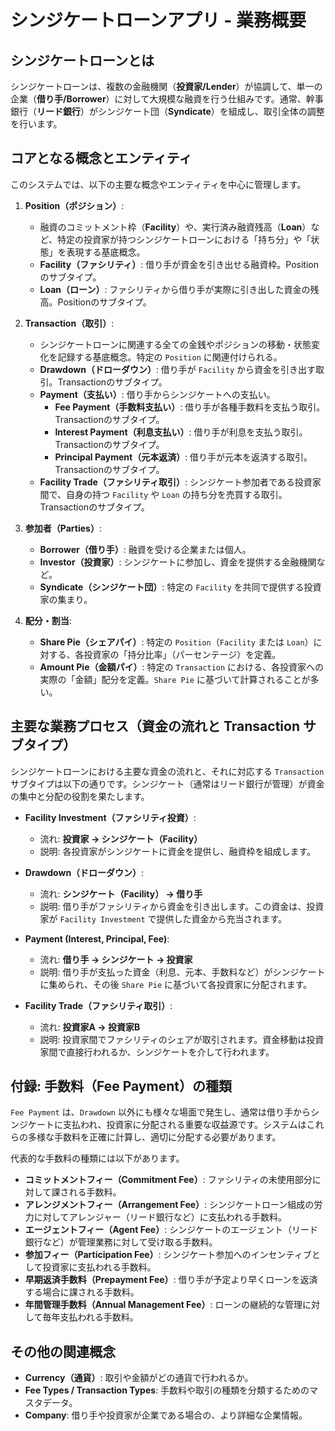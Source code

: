 # シンジケートローンアプリ - 業務概要

## シンジケートローンとは

シンジケートローンは、複数の金融機関（**投資家/Lender**）が協調して、単一の企業（**借り手/Borrower**）に対して大規模な融資を行う仕組みです。通常、幹事銀行（**リード銀行**）がシンジケート団（**Syndicate**）を組成し、取引全体の調整を行います。

## コアとなる概念とエンティティ

このシステムでは、以下の主要な概念やエンティティを中心に管理します。

1.  **Position（ポジション）**:
    *   融資のコミットメント枠（**Facility**）や、実行済み融資残高（**Loan**）など、特定の投資家が持つシンジケートローンにおける「持ち分」や「状態」を表現する基底概念。
    *   **Facility（ファシリティ）**: 借り手が資金を引き出せる融資枠。Positionのサブタイプ。
    *   **Loan（ローン）**: ファシリティから借り手が実際に引き出した資金の残高。Positionのサブタイプ。

2.  **Transaction（取引）**:
    *   シンジケートローンに関連する全ての金銭やポジションの移動・状態変化を記録する基底概念。特定の `Position` に関連付けられる。
    *   **Drawdown（ドローダウン）**: 借り手が `Facility` から資金を引き出す取引。Transactionのサブタイプ。
    *   **Payment（支払い）**: 借り手からシンジケートへの支払い。
        *   **Fee Payment（手数料支払い）**: 借り手が各種手数料を支払う取引。Transactionのサブタイプ。
        *   **Interest Payment（利息支払い）**: 借り手が利息を支払う取引。Transactionのサブタイプ。
        *   **Principal Payment（元本返済）**: 借り手が元本を返済する取引。Transactionのサブタイプ。
    *   **Facility Trade（ファシリティ取引）**: シンジケート参加者である投資家間で、自身の持つ `Facility` や `Loan` の持ち分を売買する取引。Transactionのサブタイプ。

3.  **参加者（Parties）**:
    *   **Borrower（借り手）**: 融資を受ける企業または個人。
    *   **Investor（投資家）**: シンジケートに参加し、資金を提供する金融機関など。
    *   **Syndicate（シンジケート団）**: 特定の `Facility` を共同で提供する投資家の集まり。

4.  **配分・割当**:
    *   **Share Pie（シェアパイ）**: 特定の `Position`（`Facility` または `Loan`）に対する、各投資家の「持分比率」（パーセンテージ）を定義。
    *   **Amount Pie（金額パイ）**: 特定の `Transaction` における、各投資家への実際の「金額」配分を定義。`Share Pie` に基づいて計算されることが多い。

## 主要な業務プロセス（資金の流れと Transaction サブタイプ）

シンジケートローンにおける主要な資金の流れと、それに対応する `Transaction` サブタイプは以下の通りです。シンジケート（通常はリード銀行が管理）が資金の集中と分配の役割を果たします。

*   **Facility Investment（ファシリティ投資）**:
    *   流れ: **投資家 → シンジケート（Facility）**
    *   説明: 各投資家がシンジケートに資金を提供し、融資枠を組成します。

*   **Drawdown（ドローダウン）**:
    *   流れ: **シンジケート（Facility） → 借り手**
    *   説明: 借り手がファシリティから資金を引き出します。この資金は、投資家が `Facility Investment` で提供した資金から充当されます。

*   **Payment (Interest, Principal, Fee)**:
    *   流れ: **借り手 → シンジケート → 投資家**
    *   説明: 借り手が支払った資金（利息、元本、手数料など）がシンジケートに集められ、その後 `Share Pie` に基づいて各投資家に分配されます。

*   **Facility Trade（ファシリティ取引）**:
    *   流れ: **投資家A → 投資家B**
    *   説明: 投資家間でファシリティのシェアが取引されます。資金移動は投資家間で直接行われるか、シンジケートを介して行われます。

## 付録: 手数料（Fee Payment）の種類

`Fee Payment` は、`Drawdown` 以外にも様々な場面で発生し、通常は借り手からシンジケートに支払われ、投資家に分配される重要な収益源です。システムはこれらの多様な手数料を正確に計算し、適切に分配する必要があります。

代表的な手数料の種類には以下があります。

*   **コミットメントフィー（Commitment Fee）**: ファシリティの未使用部分に対して課される手数料。
*   **アレンジメントフィー（Arrangement Fee）**: シンジケートローン組成の労力に対してアレンジャー（リード銀行など）に支払われる手数料。
*   **エージェントフィー（Agent Fee）**: シンジケートのエージェント（リード銀行など）が管理業務に対して受け取る手数料。
*   **参加フィー（Participation Fee）**: シンジケート参加へのインセンティブとして投資家に支払われる手数料。
*   **早期返済手数料（Prepayment Fee）**: 借り手が予定より早くローンを返済する場合に課される手数料。
*   **年間管理手数料（Annual Management Fee）**: ローンの継続的な管理に対して毎年支払われる手数料。

## その他の関連概念

*   **Currency（通貨）**: 取引や金額がどの通貨で行われるか。
*   **Fee Types / Transaction Types**: 手数料や取引の種類を分類するためのマスタデータ。
*   **Company**: 借り手や投資家が企業である場合の、より詳細な企業情報。

